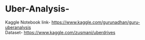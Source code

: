 # Uber-Analysis-
Kaggle Notebook link- https://www.kaggle.com/gurunadhan/guru-uberanalysis <br />
Dataset- https://www.kaggle.com/zusmani/uberdrives <br />

